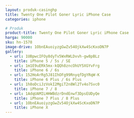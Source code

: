 ```yaml
---
layout: produk-casinghp
title: Twenty One Pilot Goner Lyric iPhone Case
categories: iphone

# Produk
product-title: Twenty One Pilot Goner Lyric iPhone Case
harga: 90000
sku: hn-1578
image-drive: 1ObnEAuoiyzgGwZv54OjkXw4ScKxoDN7P
gallery:
  - url: 1UBpwcIFOy8dyTv5WxRWLDvvh-gw8pBLz
    title: iPhone 5 / 5s / SE
  - url: 1m1E9uERk5mx-kQQh8zncOhUY5XGYvFrg
    title: iPhone 6 / 6s
  - url: 152HoArRg5J81IhOFg99RnyqfDgYRqW-K
    title: iPhone 6 Plus / 6s Plus
  - url: 1h8oDciJzVokI2MgiT2n8Wl2Tv4o7Svc0
    title: iPhone 7 / 8
  - url: 1AdqUAMILHHWBdzrDndEnwf3DpsEUDyQe
    title: iPhone 7 Plus / 8 Plus
  - url: 1ObnEAuoiyzgGwZv54OjkXw4ScKxoDN7P
    title: iPhone X
---
```

